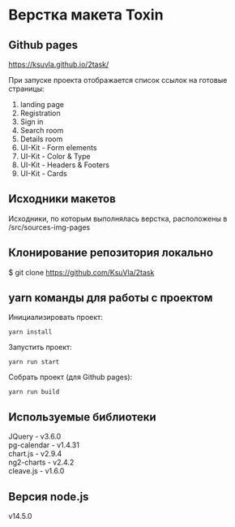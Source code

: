 # Верстка макета Toxin

## Github pages

https://ksuvla.github.io/2task/

При запуске проекта отображается список ссылок на готовые страницы:

1. landing page
2. Registration
3. Sign in
4. Search room
5. Details room
6. UI-Kit - Form elements
7. UI-Kit - Color & Type
8. UI-Kit - Headers & Footers
9. UI-Kit - Cards

## Исходники макетов

Исходники, по которым выполнялась верстка, расположены в /src/sources-img-pages

## Клонирование репозитория локально

$ git clone https://github.com/KsuVla/2task

## yarn команды для работы с проектом

Инициализировать проект:

```
yarn install
```

Запустить проект:

```
yarn run start
```

Собрать проект (для Github pages):

```
yarn run build
```

## Используемые библиотеки

JQuery - v3.6.0  
pg-calendar - v1.4.31  
chart.js - v2.9.4  
ng2-charts - v2.4.2  
cleave.js - v1.6.0

## Версия node.js

v14.5.0
